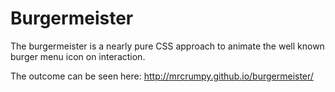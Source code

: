 # Burgermeister
The burgermeister is a nearly pure CSS approach to animate the well known burger menu icon on interaction.

The outcome can be seen here:
http://mrcrumpy.github.io/burgermeister/